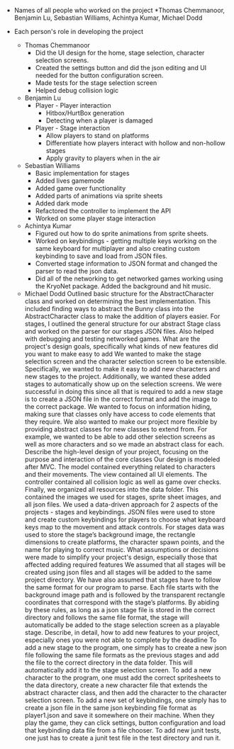 * Names of all people who worked on the project
    *Thomas Chemmanoor, Benjamin Lu, Sebastian Williams, Achintya Kumar, Michael Dodd

* Each person's role in developing the project
    * Thomas Chemmanoor
        * Did the UI design for the home, stage selection, character selection screens.
        * Created the settings button and did the json editing and UI needed for the button configuration screen.
        * Made tests for the stage selection screen
        * Helped debug collision logic
    * Benjamin Lu
        * Player - Player interaction
            * Hitbox/HurtBox generation
            * Detecting when a player is damaged
        * Player - Stage interaction
            * Allow players to stand on platforms
            * Differentiate how players interact with hollow and non-hollow stages
            * Apply gravity to players when in the air
    * Sebastian Williams
        * Basic implementation for stages
        * Added lives gamemode
        * Added game over functionality
        * Added parts of animations via sprite sheets
        * Added dark mode
        * Refactored the controller to implement the API
        * Worked on some player stage interaction
    * Achintya Kumar
        * Figured out how to do sprite animations from sprite sheets. 
        * Worked on keybindings - getting multiple keys working on the same keyboard for multiplayer and also creating custom keybinding to save and load from JSON files. 
        * Converted stage information to JSON format and changed the parser to read the json data. 
        * Did all of the networking to get networked games working using the KryoNet package. Added the background and hit music. 
    * Michael Dodd
Outlined basic structure for the AbstractCharacter class and worked on determining the best implementation. This included finding ways to abstract the Bunny class into the AbstractCharacter class to make the addition of players easier. For stages, I outlined the general structure for our abstract Stage class and worked on the parser for our stages JSON files. Also helped with debugging and testing networked games.
What are the project's design goals, specifically what kinds of new features did you want to make easy to add
We wanted to make the stage selection screen and the character selection screen to be extensible. Specifically, we wanted to make it easy to add new characters and new stages to the project. Additionally, we wanted these added stages to automatically show up on the selection screens. We were successful in doing this since all that is required to add a new stage is to create a JSON file in the correct format and add the image to the correct package.
We wanted to focus on information hiding, making sure that classes only have access to code elements that they require.
We also wanted to make our project more flexible by providing abstract classes for new classes to extend from. For example, we wanted to be able to add other selection screens as well as more characters and so we made an abstract class for each.
Describe the high-level design of your project, focusing on the purpose and interaction of the core classes
Our design is modeled after MVC. The model contained everything related to characters and their movements. The view contained all UI elements. The controller contained all collision logic as well as game over checks. Finally, we organized all resources into the data folder. This contained the images we used for stages, sprite sheet images, and all json files.
We used a data-driven approach for 2 aspects of the projects - stages and keybindings. JSON files were used to store and create custom keybindings for players to choose what keyboard keys map to the movement and attack controls. For stages data was used to store the stage’s background image, the rectangle dimensions to create platforms, the character spawn points, and the name for playing to correct music.
What assumptions or decisions were made to simplify your project's design, especially those that affected adding required features
We assumed that all stages will be created using json files and all stages will be added to the same project directory. We have also assumed that stages have to follow the same format for our program to parse. Each file starts with the background image path and is followed by the transparent rectangle coordinates that correspond with the stage’s platforms. By abiding by these rules, as long as a json stage file is stored in the correct directory and follows the same file format, the stage will automatically be added to the stage selection screen as a playable stage.
Describe, in detail, how to add new features to your project, especially ones you were not able to complete by the deadline
To add a new stage to the program, one simply has to create a new json file following the same file formats as the previous stages and add the file to the correct directory in the data folder. This will automatically add it to the stage selection screen.
To add a new character to the program, one must add the correct spritesheets to the data directory, create a new character file that extends the abstract character class, and then add the character to the character selection screen.
To add a new set of keybindings, one simply has to create a json file in the same json keybinding file format as player1.json and save it somewhere on their machine. When they play the game, they can click settings, button configuration and load that keybinding data file from a file chooser.
To add new junit tests, one just has to create a junit test file in the test directory and run it.

